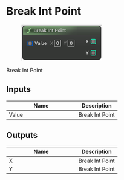 # Break Int Point

<div align="left" data-full-width="false">

<figure><img src="Break_Int_Point.png" alt=""><figcaption></figcaption></figure>

</div>

Break Int Point

## Inputs

<table>
<thead><tr><th width="170">Name</th><th>Description</th></tr></thead>
<tbody>
<tr><td>Value</td><td>Break Int Point</td></tr>
</tbody>
</table>

## Outputs

<table>
<thead><tr><th width="170">Name</th><th>Description</th></tr></thead>
<tbody>
<tr><td>X</td><td>Break Int Point</td></tr>
<tr><td>Y</td><td>Break Int Point</td></tr>
</tbody>
</table>